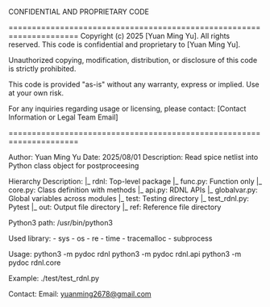  CONFIDENTIAL AND PROPRIETARY CODE

 =====================================================================
 Copyright (c) 2025 [Yuan Ming Yu]. All rights reserved.
 This code is confidential and proprietary to [Yuan Ming Yu].

 Unauthorized copying, modification, distribution, or disclosure of this
 code is strictly prohibited.

 This code is provided "as-is" without any warranty, express or implied.
 Use at your own risk.

 For any inquiries regarding usage or licensing, please contact:
 [Contact Information or Legal Team Email]

 =====================================================================

Author: Yuan Ming Yu
Date: 2025/08/01
Description: Read spice netlist into Python class object for postproceesing

Hierarchy Description:
	|_ rdnl: Top-level package
		|_ func.py: Function only
		|_ core.py: Class definition with methods
		|_ api.py:	RDNL APIs
		|_ globalvar.py: Global variables across modules
		|_ test: Testing directory
			|_ test_rdnl.py: Pytest
			|_ out: Output file directory
			|_ ref: Reference file directory

Python3 path: /usr/bin/python3

Used library:
	- sys
	- os
	- re
	- time
	- tracemalloc
	- subprocess

Usage:
	python3 -m pydoc rdnl
	python3 -m pydoc rdnl.api
	python3 -m pydoc rdnl.core

Example:
	./test/test_rdnl.py

Contact:
	Email: yuanming2678@gmail.com
